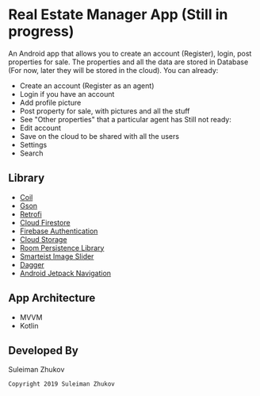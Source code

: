 # Real Estate Manager App (Still in progress)
An Android app that allows you to create an account (Register), login, post properties for sale.
The properties and all the data are stored in Database (For now, later they will be stored in the cloud).
You can already:
* Create an account (Register as an agent)
* Login if you have an account
* Add profile picture
* Post property for sale, with pictures and all the stuff
* See "Other properties" that a particular agent has
Still not ready:
* Edit account
* Save on the cloud to be shared with all the users
* Settings
* Search

## Library
* [Coil](https://coil-kt.github.io/coil/)
* [Gson](https://github.com/google/gson/)
* [Retrofi](https://square.github.io/retrofit/)
* [Cloud Firestore](https://firebase.google.com/docs/firestore)
* [Firebase Authentication](https://firebase.google.com/docs/auth)
* [Cloud Storage](https://firebase.google.com/docs/storage)
* [Room Persistence Library](https://developer.android.com/topic/libraries/architecture/room)
* [Smarteist Image Slider](https://github.com/smarteist/Android-Image-Slider)
* [Dagger](https://dagger.dev/)
* [Android Jetpack Navigation](https://developer.android.com/guide/navigation?gclid=CjwKCAjwoduRBhA4EiwACL5RP-jIfYj94jrUjW1JAIYxo_swlf2G6supM7OeRvKH80W7MzPkgIWwrRoCAMEQAvD_BwE&gclsrc=aw.ds)

## App Architecture
* MVVM
* Kotlin

## Developed By

Suleiman Zhukov

    Copyright 2019 Suleiman Zhukov
